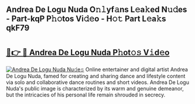 ## Andrea De Logu Nuda O𝚗𝚕yf𝚊ns L𝚎a𝚔ed N𝚞𝚍es - Part-kqP P𝚑𝚘tos Vi𝚍𝚎o - H𝚘𝚝 Part L𝚎a𝚔s qkF79

# <h2><a href="http://kf62f4.oniu.top/?m=Andrea+De+Logu+Nuda">🔗👉 🔴 Andrea De Logu Nuda P𝚑ot𝚘𝚜 V𝚒d𝚎o</a></h2>

[![Andrea De Logu Nuda Nu𝚍e𝚜](https://i.imgur.com/0qMVB7G.gif)](http://kf62f4.oniu.top/?m=Andrea+De+Logu+Nuda)
Online entertainer and digital artist Andrea De Logu Nuda, famed for creating and sharing dance and lifestyle content via solo and collaborative dance routines and short videos. Andrea De Logu Nuda's public image is characterized by its warm and genuine demeanor, but the intricacies of his personal life remain shrouded in secrecy.  
